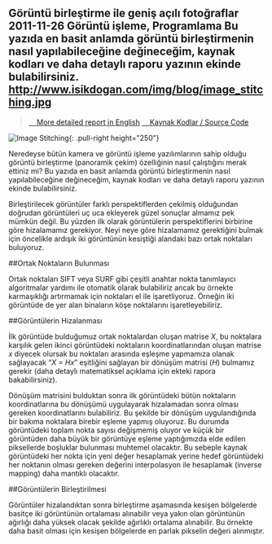 Görüntü birleştirme ile geniş açılı fotoğraflar
2011-11-26
Görüntü işleme, Programlama
Bu yazıda en basit anlamda görüntü birleştirmenin nasıl yapılabileceğine değineceğim, kaynak kodları ve daha detaylı raporu yazının ekinde bulabilirsiniz.
http://www.isikdogan.com/img/blog/image_stitching.jpg
---
><a class="btn btn-primary" href="http://isikdogan.com/files/Image_Stitching.pdf" target="_blank"><span class="fa fa-file-pdf-o fa-lg"></span>&nbsp;&nbsp;&nbsp; More detailed report in English</a>
><a class="btn btn-primary" href="http://www.isikdogan.com/files/software/Image-Stitching-Isikdogan.rar"><span class="fa fa-cloud-download fa-lg"></span>&nbsp;&nbsp;&nbsp; Kaynak Kodlar / Source Code</a>
![Image Stitching](../img/blog/image_stitching.jpg){: .pull-right height="250"}

Neredeyse bütün kamera ve görüntü işleme yazılımlarının sahip olduğu görüntü birleştirme (panoramik çekim) özelliğinin nasıl çalıştığını merak ettiniz mi? Bu yazıda en basit anlamda görüntü birleştirmenin nasıl yapılabileceğine değineceğim, kaynak kodları ve daha detaylı raporu yazının ekinde bulabilirsiniz.
Birleştirilecek görüntüler farklı perspektiflerden çekilmiş olduğundan doğrudan görüntüleri uç uca ekleyerek güzel sonuçlar almamız pek mümkün değil. Bu yüzden ilk olarak görüntülerin perspektiflerini birbirine göre hizalamamız gerekiyor. Neyi neye göre hizalamamız gerektiğini bulmak için öncelikle ardışık iki görüntünün kesiştiği alandaki bazı ortak noktaları buluyoruz.
##Ortak Noktaların Bulunması
Ortak noktaları SIFT veya SURF gibi çeşitli anahtar nokta tanımlayıcı algoritmalar yardımı ile otomatik olarak bulabiliriz ancak bu örnekte karmaşıklığı artırmamak için noktaları el ile işaretliyoruz. Örneğin iki görüntüde de yer alan binaların köşe noktalarını işaretleyebiliriz.
##Görüntülerin Hizalanması
İlk görüntüde bulduğumuz ortak noktalardan oluşan matrise<em> X</em>, bu noktalara karşılık gelen ikinci görüntüdeki noktaların koordinatlarından oluşan matrise <em>x</em> diyecek olursak bu noktaları arasında eşleşme yapmamıza olanak sağlayacak “<em>X = Hx</em>” eşitliğini sağlayan bir dönüşüm matrisi (<em>H</em>) bulmamız gerekir (daha detaylı matematiksel açıklama için ekteki rapora bakabilirsiniz).
Dönüşüm matrisini bulduktan sonra ilk görüntüdeki bütün noktaların koordinatlarına bu dönüşümü uygulayarak hizalamadan sonra olması gereken koordinatlarını bulabiliriz. Bu şekilde bir dönüşüm uygulandığında bir bakıma noktalara birebir eşleme yapmış oluyoruz. Bu durumda görüntüdeki toplam nokta sayısı değişmemiş oluyor ve küçük bir görüntüden daha büyük bir görüntüye eşleme yaptığımızda elde edilen piksellerde boşluklar bulunması muhtemel olacaktır. Bu sebeple kaynak görüntüdeki her nokta için yeni değer hesaplamak yerine hedef görüntüdeki her noktanın olması gereken değerini interpolasyon ile hesaplamak (inverse mapping) daha mantıklı olacaktır.
##Görüntülerin Birleştirilmesi
Görüntüler hizalandıktan sonra birleştirme aşamasında kesişen bölgelerde basitçe iki görüntünün ortalaması alınabilir veya yakın olan görüntünün ağırlığı daha yüksek olacak şekilde ağırlıklı ortalama alınabilir. Bu örnekte daha basit olması için kesişen bölgelerde en parlak pikselin değeri alınmıştır.

